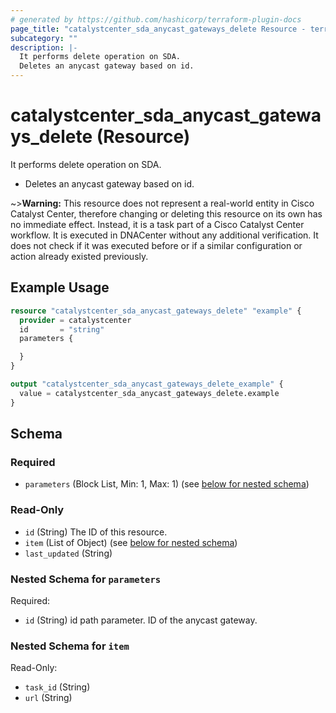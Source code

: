 ```yaml
---
# generated by https://github.com/hashicorp/terraform-plugin-docs
page_title: "catalystcenter_sda_anycast_gateways_delete Resource - terraform-provider-catalystcenter"
subcategory: ""
description: |-
  It performs delete operation on SDA.
  Deletes an anycast gateway based on id.
---
```


# catalystcenter_sda_anycast_gateways_delete (Resource)

It performs delete operation on SDA.

- Deletes an anycast gateway based on id.



~>**Warning:**
This resource does not represent a real-world entity in Cisco Catalyst Center, therefore changing or deleting this resource on its own has no immediate effect.
Instead, it is a task part of a Cisco Catalyst Center workflow. It is executed in DNACenter without any additional verification. It does not check if it was executed before or if a similar configuration or action already existed previously.

## Example Usage

```terraform
resource "catalystcenter_sda_anycast_gateways_delete" "example" {
  provider = catalystcenter
  id       = "string"
  parameters {

  }
}

output "catalystcenter_sda_anycast_gateways_delete_example" {
  value = catalystcenter_sda_anycast_gateways_delete.example
}
```

<!-- schema generated by tfplugindocs -->
## Schema

### Required

- `parameters` (Block List, Min: 1, Max: 1) (see [below for nested schema](#nestedblock--parameters))

### Read-Only

- `id` (String) The ID of this resource.
- `item` (List of Object) (see [below for nested schema](#nestedatt--item))
- `last_updated` (String)

<a id="nestedblock--parameters"></a>
### Nested Schema for `parameters`

Required:

- `id` (String) id path parameter. ID of the anycast gateway.


<a id="nestedatt--item"></a>
### Nested Schema for `item`

Read-Only:

- `task_id` (String)
- `url` (String)
